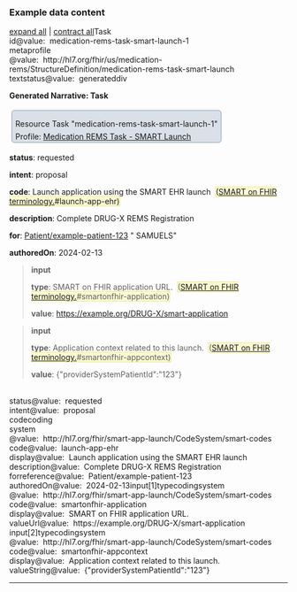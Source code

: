 <h3>Example data content</h3>

<div class="fm_ex"><span id="expandNote"><a class="expandLink" href="#" onclick="javascript:{document.querySelectorAll('.fm_ex .detail.collapse').forEach(el => {el.classList.remove('collapse'); el.classList.remove('in'); el.classList.add('in');}); document.querySelectorAll('.fm_ex .summary').forEach(el => {el.classList.remove('collapsed');});}">expand all</a> | <a class="expandLink" href="#" onclick="javascript:{document.querySelectorAll('.fm_ex .detail.in').forEach(el => {el.classList.remove('in'); el.classList.remove('in'); el.classList.add('collapse');}); document.querySelectorAll('.fm_ex .summary').forEach(el => {el.classList.add('collapsed');}); }">contract all</a></span><span class="emph0">Task</span><br /><span style="display:inline-block"><span class="emph1">id</span><span style="display:inline-block"><span class="leastEmph fhirValue">@value</span>: &nbsp;<span class="valueEmph">medication-rems-task-smart-launch-1</span></span></span><br><span style="display:inline-block"><span class="emph1">meta</span><span style="display:inline-block"><span class="emph2">profile</span></span></span><span style="display:inline-block"><span class="leastEmph fhirValue">@value</span>: &nbsp;<span class="valueEmph">http://hl7.org/fhir/us/medication-rems/StructureDefinition/medication-rems-task-smart-launch</span></span><br><span style="display:inline-block"><span class="emph1">text</span><span style="display:inline-block"><span class="emph2">status</span></span></span><span style="display:inline-block"><span class="leastEmph fhirValue">@value</span>: &nbsp;<span class="valueEmph">generated</span></span><span class="fhirText"><span class="preText"></span><span data-toggle="collapse" style="display:inline-block;"  data-target="#_Task_text_div" class="emph2 fhirDiv summary collapsed">div</span><span id="_Task_text_div" class="detail collapse"><span class="longContentEdit"></span><span class="longHiddenContent"><p><b>Generated Narrative: Task</b><a name="medication-rems-task-smart-launch-1"></a></p><div style="display: inline-block; background-color: #d9e0e7; padding: 6px; margin: 4px; border: 1px solid #8da1b4; border-radius: 5px; line-height: 60%"><p style="margin-bottom: 0px">Resource Task "medication-rems-task-smart-launch-1" </p><p style="margin-bottom: 0px">Profile: <a href="StructureDefinition-medication-rems-task-smart-launch.html">Medication REMS Task - SMART Launch</a></p></div><p><b>status</b>: requested</p><p><b>intent</b>: proposal</p><p><b>code</b>: Launch application using the SMART EHR launch <span style="background: LightGoldenRodYellow; margin: 4px; border: 1px solid khaki"> (<a href="http://hl7.org/fhir/smart-app-launch/STU2.2/CodeSystem-smart-codes.html">SMART on FHIR terminology.</a>#launch-app-ehr)</span></p><p><b>description</b>: Complete DRUG-X REMS Registration</p><p><b>for</b>: <a href="Patient-example-patient-123.html">Patient/example-patient-123</a> " SAMUELS"</p><p><b>authoredOn</b>: 2024-02-13</p><blockquote><p><b>input</b></p><p><b>type</b>: SMART on FHIR application URL. <span style="background: LightGoldenRodYellow; margin: 4px; border: 1px solid khaki"> (<a href="http://hl7.org/fhir/smart-app-launch/STU2.2/CodeSystem-smart-codes.html">SMART on FHIR terminology.</a>#smartonfhir-application)</span></p><p><b>value</b>: <a href="https://example.org/DRUG-X/smart-application">https://example.org/DRUG-X/smart-application</a></p></blockquote><blockquote><p><b>input</b></p><p><b>type</b>: Application context related to this launch. <span style="background: LightGoldenRodYellow; margin: 4px; border: 1px solid khaki"> (<a href="http://hl7.org/fhir/smart-app-launch/STU2.2/CodeSystem-smart-codes.html">SMART on FHIR terminology.</a>#smartonfhir-appcontext)</span></p><p><b>value</b>: {"providerSystemPatientId":"123"}</p></blockquote></span></span></span><br><span style="display:inline-block"><span class="emph1">status</span><span style="display:inline-block"><span class="leastEmph fhirValue">@value</span>: &nbsp;<span class="valueEmph">requested</span></span></span><br><span style="display:inline-block"><span class="emph1">intent</span><span style="display:inline-block"><span class="leastEmph fhirValue">@value</span>: &nbsp;<span class="valueEmph">proposal</span></span></span><br><span style="display:inline-block"><span class="emph1">code</span><span style="display:inline-block"><span class="emph2">coding</span></span></span><span style="display:inline-block"><span class="emph3">system</span><span style="display:inline-block"><span class="leastEmph fhirValue">@value</span>: &nbsp;<span class="valueEmph">http://hl7.org/fhir/smart-app-launch/CodeSystem/smart-codes</span></span></span><span style="display:inline-block"><span class="emph3">code</span><span style="display:inline-block"><span class="leastEmph fhirValue">@value</span>: &nbsp;<span class="valueEmph">launch-app-ehr</span></span></span><span style="display:inline-block"><span class="emph3">display</span><span style="display:inline-block"><span class="leastEmph fhirValue">@value</span>: &nbsp;<span class="boldValueEmph">Launch application using the SMART EHR launch</span></span></span><br><span style="display:inline-block"><span class="emph1">description</span><span style="display:inline-block"><span class="leastEmph fhirValue">@value</span>: &nbsp;<span class="valueEmph">Complete DRUG-X REMS Registration</span></span></span><br><span style="display:inline-block"><span class="emph1">for</span><span style="display:inline-block"><span class="emph2">reference</span></span></span><span style="display:inline-block"><span class="leastEmph fhirValue">@value</span>: &nbsp;<span class="valueEmph">Patient/example-patient-123</span></span><br><span style="display:inline-block"><span class="emph1">authoredOn</span><span style="display:inline-block"><span class="leastEmph fhirValue">@value</span>: &nbsp;<span class="valueEmph">2024-02-13</span></span></span><span class="indent0"><span style="display:inline-block"><span class="emph1">input[1]</span><span style="display:inline-block"><span class="emph2">type</span></span></span><span style="display:inline-block"><span class="emph3">coding</span><span style="display:inline-block"><span class="emph4">system</span></span></span><span style="display:inline-block"><span class="leastEmph fhirValue">@value</span>: &nbsp;<span class="valueEmph">http://hl7.org/fhir/smart-app-launch/CodeSystem/smart-codes</span></span><span style="display:inline-block"><span class="emph4">code</span><span style="display:inline-block"><span class="leastEmph fhirValue">@value</span>: &nbsp;<span class="valueEmph">smartonfhir-application</span></span></span><span style="display:inline-block"><span class="emph4">display</span><span style="display:inline-block"><span class="leastEmph fhirValue">@value</span>: &nbsp;<span class="boldValueEmph">SMART on FHIR application URL.</span></span></span><br><span style="display:inline-block"><span class="emph2">valueUrl</span><span style="display:inline-block"><span class="leastEmph fhirValue">@value</span>: &nbsp;<span class="valueEmph">https://example.org/DRUG-X/smart-application</span></span></span><br><span style="display:inline-block"><span class="emph1">input[2]</span><span style="display:inline-block"><span class="emph2">type</span></span></span><span style="display:inline-block"><span class="emph3">coding</span><span style="display:inline-block"><span class="emph4">system</span></span></span><span style="display:inline-block"><span class="leastEmph fhirValue">@value</span>: &nbsp;<span class="valueEmph">http://hl7.org/fhir/smart-app-launch/CodeSystem/smart-codes</span></span><span style="display:inline-block"><span class="emph4">code</span><span style="display:inline-block"><span class="leastEmph fhirValue">@value</span>: &nbsp;<span class="valueEmph">smartonfhir-appcontext</span></span></span><span style="display:inline-block"><span class="emph4">display</span><span style="display:inline-block"><span class="leastEmph fhirValue">@value</span>: &nbsp;<span class="boldValueEmph">Application context related to this launch.</span></span></span><br><span style="display:inline-block"><span class="emph2">valueString</span><span style="display:inline-block"><span class="leastEmph fhirValue">@value</span>: &nbsp;<span class="valueEmph">{&quot;providerSystemPatientId&quot;:&quot;123&quot;}</span></span></span></span></div>

<hr>